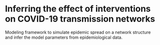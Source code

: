 # Inferring the effect of interventions on COVID-19 transmission networks
Modeling framework to simulate epidemic spread on a network structure and infer the model parameters from epidemiological data.
